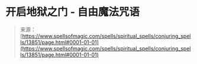 <!--yml

category: 未分类

date: 2024-06-12 18:52:28

-->

# 开启地狱之门 - 自由魔法咒语

> 来源：[https://www.spellsofmagic.com/spells/spiritual_spells/conjuring_spells/13851/page.html#0001-01-01](https://www.spellsofmagic.com/spells/spiritual_spells/conjuring_spells/13851/page.html#0001-01-01)
